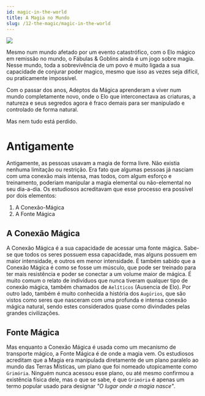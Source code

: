 ```yaml
---
id: magic-in-the-world
title: A Magia no Mundo
slug: /12-the-magic/magic-in-the-world
---
```


![](https://fabulas-e-goblins-book.s3.us-west-2.amazonaws.com/a-magia/a-magia.png)

Mesmo num mundo afetado por um evento catastrófico, com o Elo mágico em remissão no mundo, o Fábulas & Goblins ainda é um jogo sobre magia.
Nesse mundo, toda a sobrevivência de um povo é muito ligada a sua capacidade de conjurar poder magico, mesmo que isso as vezes seja difícil, ou praticamente impossível.

Com o passar dos anos, Adeptos da Mágica aprenderam a viver num mundo completamente novo, onde o Elo que interconectava as criaturas, a natureza e seus segredos agora é fraco demais para ser manipulado e controlado de forma natural.

Mas nem tudo está perdido.

# Antigamente

Antigamente, as pessoas usavam a magia de forma livre. Não existia nenhuma limitação ou restrição. Era fato que algumas pessoas já nasciam com uma conexão mais intensa, mas todos,  com algum esforço e treinamento, poderiam manipular a magia elemental ou não-elemental no seu dia-a-dia.
Os estudiosos acreditavam que esse processo era possível por dois elementos:

1. A Conexão-Mágica
2. A Fonte Mágica

## A Conexão Mágica

A Conexão Mágica é a sua capacidade de acessar uma fonte mágica. Sabe-se que todos os seres possuem essa capacidade, mas alguns possuem em maior intensidade, e outros em menor intensidade. É também sabido que a Conexão Mágica é como se fosse um músculo, que pode ser treinado para ter mais resistência e poder se conectar a um volume maior de mágica.
É muito comum o relato de indivíduos que nunca tiveram qualquer tipo de conexão mágica, também chamados de `Aelíticos` (Ausencia de Elo).
Por outro lado, também é muito conhecida a história dos `Augúrios`, que são vistos como seres que nasceram com uma profunda e intensa conexão mágica natural, sendo estes considerados quase como divindades pelas grandes civilizações.

## Fonte Mágica

Mas enquanto a Conexão Mágica é usada como um mecanismo de transporte mágico, a Fonte Mágica é de onde a magia vem.
Os estudiosos acreditam que a Magia era manipulada diretamente de um plano paralelo ao mundo das Terras Místicas, um plano que foi nomeado utopicamente como `Grimória`.
Ninguém nunca acessou esse plano, ou até mesmo confirmou a existência física dele, mas o que se sabe, é que `Grimória` é apenas um termo popular usado para designar *"O lugar onde a magia nasce"*.
